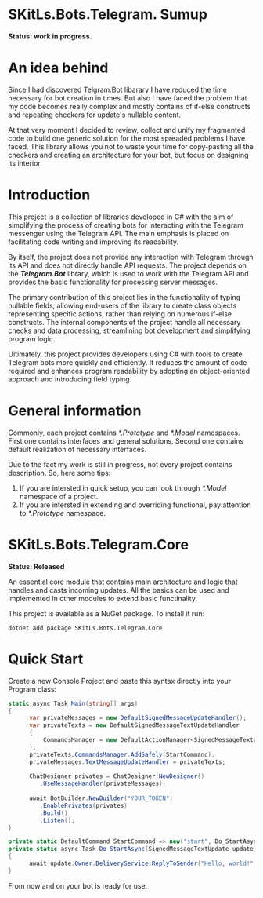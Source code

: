 # SKitLs.Bots.Telegram. Sumup
**Status: work in progress.**

# An idea behind
Since I had discovered Telgram.Bot libarary I have reduced the time necessary for bot creation in times. But also I have faced the problem that my code becomes really complex and mostly contains of if-else constructs and repeating checkers for update's nullable content.

At that very moment I decided to review, collect and unify my fragmented code to build one generic solution for the most spreaded problems I have faced.
This library allows you not to waste your time for copy-pasting all the checkers and creating an architecture for your bot, but focus on designing its interior.

# Introduction
This project is a collection of libraries developed in C# with the aim of simplifying the process of creating bots for interacting with the Telegram messenger using the Telegram API. The main emphasis is placed on facilitating code writing and improving its readability.

By itself, the project does not provide any interaction with Telegram through its API and does not directly handle API requests.
The project depends on the _**Telegram.Bot**_ library, which is used to work with the Telegram API and provides the basic functionality for processing server messages.

The primary contribution of this project lies in the functionality of typing nullable fields, allowing end-users of the library to create class objects representing specific actions, rather than relying on numerous if-else constructs. The internal components of the project handle all necessary checks and data processing, streamlining bot development and simplifying program logic.

Ultimately, this project provides developers using C# with tools to create Telegram bots more quickly and efficiently. It reduces the amount of code required and enhances program readability by adopting an object-oriented approach and introducing field typing.

# General information
Commonly, each project contains _*.Prototype_ and _*.Model_ namespaces. First one contains interfaces and general solutions. Second one contains default realization of necessary interfaces.

Due to the fact my work is still in progress, not every project contains description. So, here some tips:
1. If you are intersted in quick setup, you can look through _*.Model_ namespace of a project.
2. If you are intersted in extending and overriding functional, pay attention to _*.Prototype_ namespace.

# SKitLs.Bots.Telegram.Core
**Status: Released**

An essential core module that contains main architecture and logic that handles and casts incoming updates. All the basics can be used and implemented in other modules to extend basic functinality.

This project is available as a NuGet package. To install it run:
```
dotnet add package SKitLs.Bots.Telegram.Core
```

# Quick Start
Create a new Console Project and paste this syntax directly into your Program class:
```C#
static async Task Main(string[] args)
{
      var privateMessages = new DefaultSignedMessageUpdateHandler();
      var privateTexts = new DefaultSignedMessageTextUpdateHandler
      {
          CommandsManager = new DefaultActionManager<SignedMessageTextUpdate>()
      };
      privateTexts.CommandsManager.AddSafely(StartCommand);
      privateMessages.TextMessageUpdateHandler = privateTexts;
   
      ChatDesigner privates = ChatDesigner.NewDesigner()
         .UseMessageHandler(privateMessages);
   
      await BotBuilder.NewBuilder("YOUR_TOKEN")
         .EnablePrivates(privates)
         .Build()
         .Listen();
}

private static DefaultCommand StartCommand => new("start", Do_StartAsync);
private static async Task Do_StartAsync(SignedMessageTextUpdate update)
{
      await update.Owner.DeliveryService.ReplyToSender("Hello, world!", update);
}
```
From now and on your bot is ready for use.
